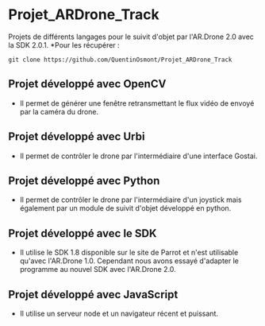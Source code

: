Projet_ARDrone_Track
====================

Projets de différents langages pour le suivit d'objet par l'AR.Drone 2.0 avec la SDK 2.0.1. 
*Pour les récupérer :
```
git clone https://github.com/QuentinOsmont/Projet_ARDrone_Track
```

## Projet développé avec OpenCV
- Il permet de générer une fenêtre retransmettant le flux vidéo de envoyé par la caméra du drone.

## Projet développé avec Urbi
- Il permet de contrôler le drone par l'intermédiaire d'une interface Gostai.

## Projet développé avec Python
- Il permet de contrôler le drone par l'intermédiaire d'un joystick mais également par un module de suivit d'objet développé en python.

## Projet développé avec le SDK
- Il utilise le SDK 1.8 disponible sur le site de Parrot et n'est utilisable qu'avec l'AR.Drone 1.0. Cependant nous avons essayé d'adapter le programme au nouvel SDK avec l'AR.Drone 2.0.

## Projet développé avec JavaScript
- Il utilise un serveur node et un navigateur récent et puissant.
